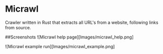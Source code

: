 # Micrawl
Crawler written in Rust that extracts all URL's from a website, following links from source.

##Screenshots
![Micrawl help page][Images/micrawl_help.png]

![Micrawl example run][Images/micrawl_example.png]
